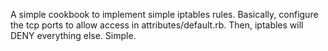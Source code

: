 A simple cookbook to implement simple iptables rules. Basically, configure the tcp ports to allow access in attributes/default.rb. Then, iptables will DENY everything else. Simple.
